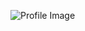 ![Profile Image](https://media.licdn.com/dms/image/C4E03AQFYK-AbYC7hqA/profile-displayphoto-shrink_200_200/0?e=1552521600&v=beta&t=ju7rnRqz0p9uKhWVsFioBO6_U3K4ChWct2Gffne5sVI)
